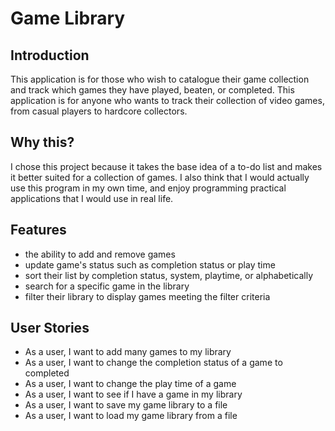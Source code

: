 # Game Library

## Introduction

This application is for those who wish to catalogue their game collection and track which games they have played,
beaten, or completed. This application is for anyone who wants to track their collection of video games, from casual
players to hardcore collectors.

## Why this?

I chose this project because it takes the base idea of a to-do list and makes it better suited for a collection of 
games. I also think that I would actually use this program in my own time, and enjoy programming practical applications 
that I would use in real life.

## Features

- the ability to add and remove games
- update game's status such as completion status or play time
- sort their list by completion status, system, playtime, or alphabetically
- search for a specific game in the library
- filter their library to display games meeting the filter criteria

## User Stories

- As a user, I want to add many games to my library
- As a user, I want to change the completion status of a game to completed
- As a user, I want to change the play time of a game
- As a user, I want to see if I have a game in my library
- As a user, I want to save my game library to a file 
- As a user, I want to load my game library from a file
